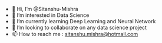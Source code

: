 - 👋 Hi, I’m @Sitanshu-Mishra
- 👀 I’m interested in Data Science
- 🌱 I’m currently learning Deep Learning and Neural Network
- 💞️ I’m looking to collaborate on any data science project
- 📫 How to reach me : sitanshu.mishra@hotmail.com

<!---
Sitanshu-Mishra/Sitanshu-Mishra is a ✨ special ✨ repository because its `README.md` (this file) appears on your GitHub profile.
You can click the Preview link to take a look at your changes.
--->
